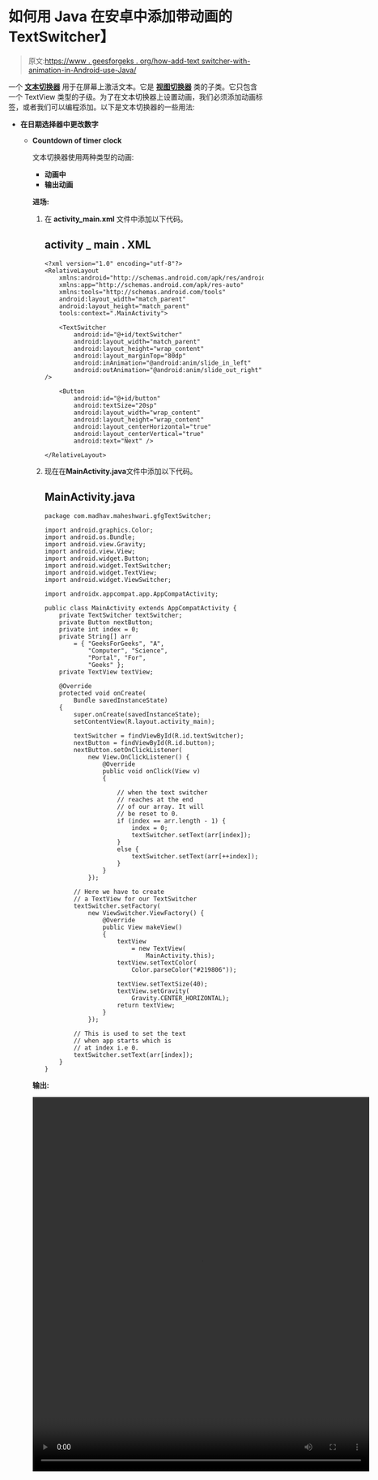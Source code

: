 # 如何用 Java 在安卓中添加带动画的 TextSwitcher】

> 原文:[https://www . geesforgeks . org/how-add-text switcher-with-animation-in-Android-use-Java/](https://www.geeksforgeeks.org/how-to-add-textswitcher-with-animation-in-android-using-java/)

一个 **[文本切换器](https://developer.android.com/reference/android/widget/TextSwitcher)** 用于在屏幕上激活文本。它是 **[视图切换器](https://developer.android.com/reference/android/widget/ViewSwitcher)** 类的子类。它只包含一个 TextView 类型的子级。为了在文本切换器上设置动画，我们必须添加动画标签，或者我们可以编程添加。以下是文本切换器的一些用法:

*   **在日期选择器中更改数字**
    *   **Countdown of timer clock**

        文本切换器使用两种类型的动画:

        *   **动画中**
        *   **输出动画**

        **进场:**

        1.  在 **activity_main.xml** 文件中添加以下代码。

            ## activity _ main . XML

            ```
            <?xml version="1.0" encoding="utf-8"?>
            <RelativeLayout 
                xmlns:android="http://schemas.android.com/apk/res/android"
                xmlns:app="http://schemas.android.com/apk/res-auto"
                xmlns:tools="http://schemas.android.com/tools"
                android:layout_width="match_parent"
                android:layout_height="match_parent"
                tools:context=".MainActivity">

                <TextSwitcher
                    android:id="@+id/textSwitcher"
                    android:layout_width="match_parent"
                    android:layout_height="wrap_content"
                    android:layout_marginTop="80dp"
                    android:inAnimation="@android:anim/slide_in_left"
                    android:outAnimation="@android:anim/slide_out_right" />

                <Button
                    android:id="@+id/button"
                    android:textSize="20sp"
                    android:layout_width="wrap_content"
                    android:layout_height="wrap_content"
                    android:layout_centerHorizontal="true"
                    android:layout_centerVertical="true"
                    android:text="Next" />

            </RelativeLayout>
            ```

        2.  现在在**MainActivity.java**文件中添加以下代码。

            ## MainActivity.java

            ```
            package com.madhav.maheshwari.gfgTextSwitcher;

            import android.graphics.Color;
            import android.os.Bundle;
            import android.view.Gravity;
            import android.view.View;
            import android.widget.Button;
            import android.widget.TextSwitcher;
            import android.widget.TextView;
            import android.widget.ViewSwitcher;

            import androidx.appcompat.app.AppCompatActivity;

            public class MainActivity extends AppCompatActivity {
                private TextSwitcher textSwitcher;
                private Button nextButton;
                private int index = 0;
                private String[] arr
                    = { "GeeksForGeeks", "A",
                        "Computer", "Science",
                        "Portal", "For",
                        "Geeks" };
                private TextView textView;

                @Override
                protected void onCreate(
                    Bundle savedInstanceState)
                {
                    super.onCreate(savedInstanceState);
                    setContentView(R.layout.activity_main);

                    textSwitcher = findViewById(R.id.textSwitcher);
                    nextButton = findViewById(R.id.button);
                    nextButton.setOnClickListener(
                        new View.OnClickListener() {
                            @Override
                            public void onClick(View v)
                            {

                                // when the text switcher
                                // reaches at the end
                                // of our array. It will
                                // be reset to 0.
                                if (index == arr.length - 1) {
                                    index = 0;
                                    textSwitcher.setText(arr[index]);
                                }
                                else {
                                    textSwitcher.setText(arr[++index]);
                                }
                            }
                        });

                    // Here we have to create
                    // a TextView for our TextSwitcher
                    textSwitcher.setFactory(
                        new ViewSwitcher.ViewFactory() {
                            @Override
                            public View makeView()
                            {
                                textView
                                    = new TextView(
                                        MainActivity.this);
                                textView.setTextColor(
                                    Color.parseColor("#219806"));

                                textView.setTextSize(40);
                                textView.setGravity(
                                    Gravity.CENTER_HORIZONTAL);
                                return textView;
                            }
                        });

                    // This is used to set the text
                    // when app starts which is
                    // at index i.e 0.
                    textSwitcher.setText(arr[index]);
                }
            }
            ```

        **输出:**

        <video class="wp-video-shortcode" id="video-411708-1" width="665" height="739" preload="metadata" controls=""><source type="video/mp4" src="https://media.geeksforgeeks.org/wp-content/uploads/20200507201203/Record_2020-05-07-14-48-35_57221fc09667155554b960549e018558.mp4?_=1">[https://media.geeksforgeeks.org/wp-content/uploads/20200507201203/Record_2020-05-07-14-48-35_57221fc09667155554b960549e018558.mp4](https://media.geeksforgeeks.org/wp-content/uploads/20200507201203/Record_2020-05-07-14-48-35_57221fc09667155554b960549e018558.mp4)</video>